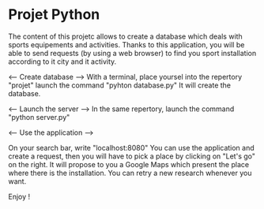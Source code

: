 # Projet Python

The content of this projetc allows to create a database which deals with sports equipements and activities.
Thanks to this application, you will be able to send requests (by using a web browser) to find you sport installation according to it city and it activity.

<-- Create database -->
With a terminal, place yoursel into the repertory "projet"
launch the command "pyhton database.py"
It will create the database.

<-- Launch the server -->
In the same repertory, launch the command "python server.py"

<-- Use the application -->

On your search bar, write "localhost:8080"
You can use the application and create a request, then you will have to pick a place by clicking on "Let's go" on the right. It will propose to you a Google Maps which present the place where there is the installation. You can retry a new research whenever you want.

Enjoy !
